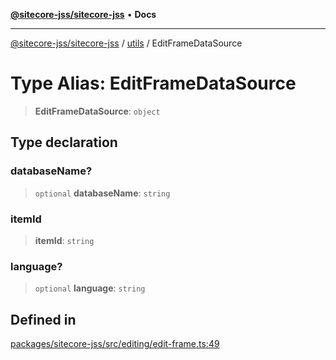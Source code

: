 [**@sitecore-jss/sitecore-jss**](../../README.md) • **Docs**

***

[@sitecore-jss/sitecore-jss](../../README.md) / [utils](../README.md) / EditFrameDataSource

# Type Alias: EditFrameDataSource

> **EditFrameDataSource**: `object`

## Type declaration

### databaseName?

> `optional` **databaseName**: `string`

### itemId

> **itemId**: `string`

### language?

> `optional` **language**: `string`

## Defined in

[packages/sitecore-jss/src/editing/edit-frame.ts:49](https://github.com/Sitecore/jss/blob/d00fef6718046b8c406769a72405039bc95ed947/packages/sitecore-jss/src/editing/edit-frame.ts#L49)
